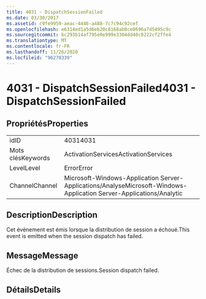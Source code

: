 ```yaml
---
title: 4031 - DispatchSessionFailed
ms.date: 03/30/2017
ms.assetid: c9fe9959-aeac-4446-a488-7c7c94c92cef
ms.openlocfilehash: e6314ed1a5d6eb20c8168ab8ce0696a7d5495c9c
ms.sourcegitcommit: bc293b14af795e0e999e3304dd40c0222cf2ffe4
ms.translationtype: MT
ms.contentlocale: fr-FR
ms.lasthandoff: 11/26/2020
ms.locfileid: "96270339"
---
```

# <a name="4031---dispatchsessionfailed"></a><span data-ttu-id="74d9e-102">4031 - DispatchSessionFailed</span><span class="sxs-lookup"><span data-stu-id="74d9e-102">4031 - DispatchSessionFailed</span></span>

## <a name="properties"></a><span data-ttu-id="74d9e-103">Propriétés</span><span class="sxs-lookup"><span data-stu-id="74d9e-103">Properties</span></span>  
  
|||  
|-|-|  
|<span data-ttu-id="74d9e-104">id</span><span class="sxs-lookup"><span data-stu-id="74d9e-104">ID</span></span>|<span data-ttu-id="74d9e-105">4031</span><span class="sxs-lookup"><span data-stu-id="74d9e-105">4031</span></span>|  
|<span data-ttu-id="74d9e-106">Mots clés</span><span class="sxs-lookup"><span data-stu-id="74d9e-106">Keywords</span></span>|<span data-ttu-id="74d9e-107">ActivationServices</span><span class="sxs-lookup"><span data-stu-id="74d9e-107">ActivationServices</span></span>|  
|<span data-ttu-id="74d9e-108">Level</span><span class="sxs-lookup"><span data-stu-id="74d9e-108">Level</span></span>|<span data-ttu-id="74d9e-109">Error</span><span class="sxs-lookup"><span data-stu-id="74d9e-109">Error</span></span>|  
|<span data-ttu-id="74d9e-110">Channel</span><span class="sxs-lookup"><span data-stu-id="74d9e-110">Channel</span></span>|<span data-ttu-id="74d9e-111">Microsoft-Windows-Application Server-Applications/Analyse</span><span class="sxs-lookup"><span data-stu-id="74d9e-111">Microsoft-Windows-Application Server-Applications/Analytic</span></span>|  
  
## <a name="description"></a><span data-ttu-id="74d9e-112">Description</span><span class="sxs-lookup"><span data-stu-id="74d9e-112">Description</span></span>  

 <span data-ttu-id="74d9e-113">Cet événement est émis lorsque la distribution de session a échoué.</span><span class="sxs-lookup"><span data-stu-id="74d9e-113">This event is emitted when the session dispatch has failed.</span></span>  
  
## <a name="message"></a><span data-ttu-id="74d9e-114">Message</span><span class="sxs-lookup"><span data-stu-id="74d9e-114">Message</span></span>  

 <span data-ttu-id="74d9e-115">Échec de la distribution de sessions.</span><span class="sxs-lookup"><span data-stu-id="74d9e-115">Session dispatch failed.</span></span>  
  
## <a name="details"></a><span data-ttu-id="74d9e-116">Détails</span><span class="sxs-lookup"><span data-stu-id="74d9e-116">Details</span></span>
